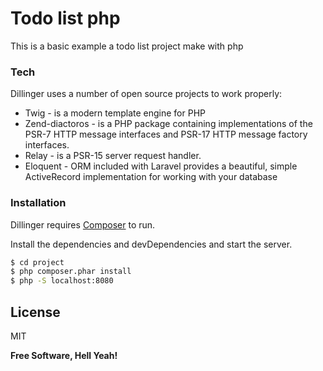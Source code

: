 # Todo list php
This is a basic example a todo list project make with php

### Tech
Dillinger uses a number of open source projects to work properly:

* Twig - is a modern template engine for PHP
* Zend-diactoros - is a PHP package containing implementations of the PSR-7 HTTP message interfaces and PSR-17 HTTP message factory interfaces.
* Relay - is a PSR-15 server request handler.
* Eloquent - ORM included with Laravel provides a beautiful, simple ActiveRecord implementation for working with your database

### Installation

Dillinger requires [Composer](https://getcomposer.org/) to run.

Install the dependencies and devDependencies and start the server.

```sh
$ cd project
$ php composer.phar install
$ php -S localhost:8080
```

License
----

MIT


**Free Software, Hell Yeah!**


